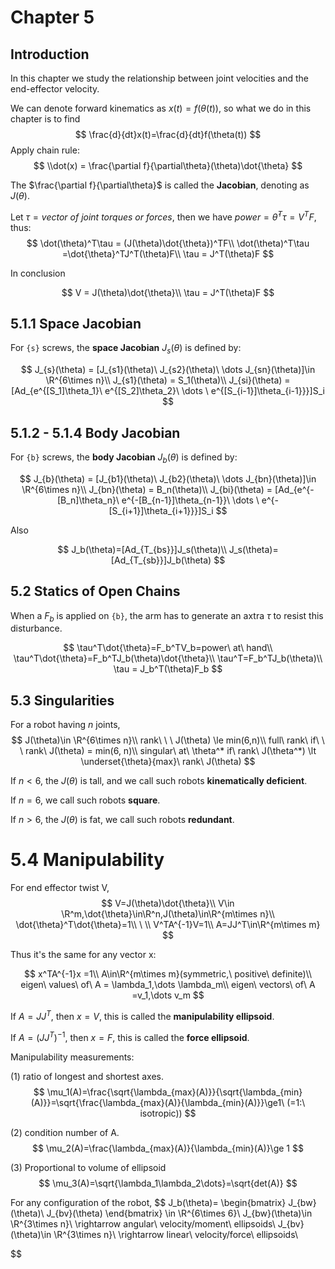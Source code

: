 # Chapter 5
## Introduction
In this chapter we study the relationship between joint velocities and the end-effector velocity.

We can denote forward kinematics as $x(t) = f(\theta(t))$, so what we do in this chapter is to find
$$
\frac{d}{dt}x(t)=\frac{d}{dt}f(\theta(t))
$$
Apply chain rule:
$$
\\dot(x) = \frac{\partial f}{\partial\theta}(\theta)\dot{\theta}
$$

The  $\frac{\partial f}{\partial\theta}$ is called the **Jacobian**, denoting as $J(\theta)$.

Let $\tau = vector\ of\ joint\ torques\ or\ forces$, then we have $power = \dot{\theta}^T\tau = V^TF$, thus:
$$
\dot(\theta)^T\tau = (J(\theta)\dot{\theta})^TF\\
\dot(\theta)^T\tau =\dot{\theta}^TJ^T(\theta)F\\
\tau = J^T(\theta)F
$$

In conclusion

$$
V = J(\theta)\dot{\theta}\\
\tau = J^T(\theta)F
$$

## 5.1.1 Space Jacobian
For `{s}` screws, the **space Jacobian** $J_s(\theta)$ is defined by:

$$
J_{s}(\theta) = [J_{s1}(\theta)\ J_{s2}(\theta)\ \dots J_{sn}(\theta)]\in \R^{6\times n}\\
J_{s1}(\theta) = S_1(\theta)\\
J_{si}(\theta) = [Ad_{e^{[S_1]\theta_1}\ e^{[S_2]\theta_2}\ \dots \ e^{[S_{i-1}]\theta_{i-1}}}]S_i
$$


## 5.1.2 - 5.1.4 Body Jacobian
For `{b}` screws, the **body Jacobian** $J_b(\theta)$ is defined by:

$$
J_{b}(\theta) = [J_{b1}(\theta)\ J_{b2}(\theta)\ \dots J_{bn}(\theta)]\in \R^{6\times n}\\
J_{bn}(\theta) = B_n(\theta)\\
J_{bi}(\theta) = [Ad_{e^{-[B_n]\theta_n}\ e^{-[B_{n-1}]\theta_{n-1}}\ \dots \ e^{-[S_{i+1}]\theta_{i+1}}}]S_i
$$

Also

$$
J_b(\theta)=[Ad_{T_{bs}}]J_s(\theta)\\
J_s(\theta)=[Ad_{T_{sb}}]J_b(\theta)
$$


## 5.2 Statics of Open Chains
When a $F_b$ is applied on `{b}`, the arm has to generate an axtra $\tau$ to resist this disturbance.

$$
\tau^T\dot{\theta}=F_b^TV_b=power\ at\ hand\\
\tau^T\dot{\theta}=F_b^TJ_b(\theta)\dot{\theta}\\
\tau^T=F_b^TJ_b(\theta)\\
\tau = J_b^T(\theta)F_b
$$


## 5.3 Singularities
For a robot having $n$ joints,
$$
J(\theta)\in \R^{6\times n}\\
rank\ \ \ J(\theta) \le min(6,n)\\
full\ rank\ if\ \ \ rank\ J(\theta) = min(6, n)\\
singular\ at\ \theta^* if\ rank\ J(\theta^*) \lt \underset{\theta}{max}\ rank\ J(\theta)
$$

If $n\lt 6$, the $J(\theta)$ is tall, and we call such robots **kinematically deficient**.

If $n=6$, we call such robots **square**.

If $n\gt6$, the $J(\theta)$ is fat, we call such robots **redundant**.


# 5.4 Manipulability
For end effector twist V,
$$
V=J(\theta)\dot{\theta}\\
V\in \R^m,\dot{\theta}\in\R^n,J(\theta)\in\R^{m\times n}\\
\dot{\theta}^T\dot{\theta}=1\\
\ \\
V^TA^{-1}V=1\\
A=JJ^T\in\R^{m\times m}
$$

Thus it's the same for any vector x:

$$
x^TA^{-1}x =1\\
A\in\R^{m\times m}(symmetric,\ positive\ definite)\\
eigen\ values\ of\ A = \lambda_1,\dots \lambda_m\\
eigen\ vectors\ of\ A =v_1,\dots v_m
$$

If $A=JJ^T$, then $x=V$, this is called the **manipulability ellipsoid**.

If $A=(JJ^T)^{-1}$, then $x=F$, this is called the **force ellipsoid**.

Manipulability measurements:

(1) ratio of longest and shortest axes.
$$
\mu_1(A)=\frac{\sqrt{\lambda_{max}(A)}}{\sqrt{\lambda_{min}(A)}}=\sqrt{\frac{\lambda_{max}(A)}{\lambda_{min}(A)}}\ge1\ (=1:\ isotropic))
$$

(2) condition number of A.
$$
\mu_2(A)=\frac{\lambda_{max}(A)}{\lambda_{min}(A)}\ge 1
$$

(3) Proportional to volume of ellipsoid
$$
\mu_3(A)=\sqrt{\lambda_1\lambda_2\dots}=\sqrt{det(A)}
$$

For any configuration of the robot,
$$
J_b(\theta)=
\begin{bmatrix}
J_{bw}(\theta)\\
J_{bv}(\theta)
\end{bmatrix} \in \R^{6\times 6}\\
J_{bw}(\theta)\in \R^{3\times n}\ \rightarrow angular\ velocity/moment\ ellipsoids\\
J_{bv}(\theta)\in \R^{3\times n}\ \rightarrow linear\ velocity/force\ ellipsoids\\

$$